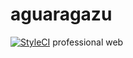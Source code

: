 # aguaragazu
[![StyleCI](https://styleci.io/repos/39570651/shield)](https://styleci.io/repos/39570651)
professional web
